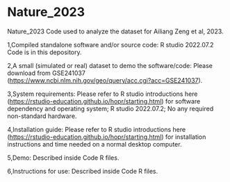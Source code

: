 # Nature_2023
Nature_2023
Code used to analyze the dataset for Ailiang Zeng et al, 2023.

1,Compiled standalone software and/or source code:
   R studio 2022.07.2
   Code is in this depository.

2,A small (simulated or real) dataset to demo the software/code:
  Please download from GSE241037 (https://www.ncbi.nlm.nih.gov/geo/query/acc.cgi?acc=GSE241037).

3,System requirements:
 Please refer to R studio introductions here (https://rstudio-education.github.io/hopr/starting.html) for software dependency and operating system;
 R studio 2022.07.2;
 No any required non-standard hardware.
 
4,Installation guide:
 Please refer to R studio introductions here (https://rstudio-education.github.io/hopr/starting.html) for installation instructions and time needed on a   normal desktop computer.

5,Demo:
  Described inside Code R files.

6,Instructions for use:
 Described inside Code R files.

